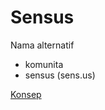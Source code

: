 # Sensus

Nama alternatif
- komunita
- sensus (sens.us)

[Konsep](https://www.tldraw.com/r/v2_c_WAG6ukuWcFCY5EMLrXqix?viewport=-692%2C-1018%2C1458%2C985&page=page%3AW-f57ZEdamYLEYLQB_J40)
